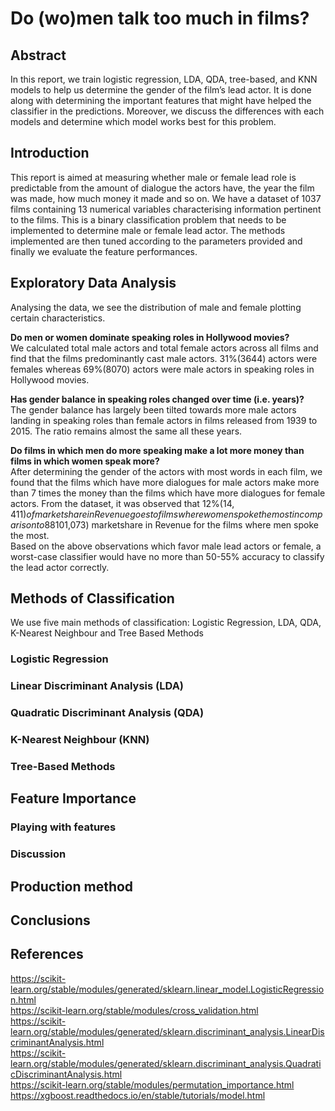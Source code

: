 # Do (wo)men talk too much in films?  
## Abstract  
In this report, we train logistic regression, LDA, QDA, tree-based, and KNN
models to help us determine the gender of the film’s lead actor. It is done along
with determining the important features that might have helped the classifier in the
predictions. Moreover, we discuss the differences with each models and determine
which model works best for this problem.  
## Introduction  
This report is aimed at measuring whether male or female lead role is predictable from the amount
of dialogue the actors have, the year the film was made, how much money it made and so on. We
have a dataset of 1037 films containing 13 numerical variables characterising information pertinent to
the films. This is a binary classification problem that needs to be implemented to determine male or
female lead actor. The methods implemented are then tuned according to the parameters provided
and finally we evaluate the feature performances.  
## Exploratory Data Analysis  
Analysing the data, we see the distribution of male and female plotting certain characteristics.  

**Do men or women dominate speaking roles in Hollywood movies?**  
We calculated total male actors and total female actors across all films and find that the films
predominantly cast male actors. 31%(3644) actors were females whereas 69%(8070) actors were
male actors in speaking roles in Hollywood movies.

**Has gender balance in speaking roles changed over time (i.e. years)?**  
The gender balance has largely been tilted towards more male actors landing in speaking roles than
female actors in films released from 1939 to 2015. The ratio remains almost the same all these years.

**Do films in which men do more speaking make a lot more money than films in which women speak more?**  
After determining the gender of the actors with most words in each film, we found that the films
which have more dialogues for male actors make more than 7 times the money than the films which
have more dialogues for female actors. From the dataset, it was observed that 12%($14,411) of
marketshare in Revenue goes to films where women spoke the most in comparison to 88%($101,073)
marketshare in Revenue for the films where men spoke the most.  
Based on the above observations which favor male lead actors or female, a worst-case classifier would
have no more than 50-55% accuracy to classify the lead actor correctly.  

## Methods of Classification  
We use five main methods of classification: Logistic Regression, LDA, QDA, K-Nearest Neighbour and Tree Based Methods  

### Logistic Regression

### Linear Discriminant Analysis (LDA)  

### Quadratic Discriminant Analysis (QDA)  

### K-Nearest Neighbour (KNN)  

### Tree-Based Methods

## Feature Importance

### Playing with features

### Discussion  

## Production method  

## Conclusions  

## References  
https://scikit-learn.org/stable/modules/generated/sklearn.linear_model.LogisticRegression.html  
https://scikit-learn.org/stable/modules/cross_validation.html  
https://scikit-learn.org/stable/modules/generated/sklearn.discriminant_analysis.LinearDiscriminantAnalysis.html  
https://scikit-learn.org/stable/modules/generated/sklearn.discriminant_analysis.QuadraticDiscriminantAnalysis.html  
https://scikit-learn.org/stable/modules/permutation_importance.html  
https://xgboost.readthedocs.io/en/stable/tutorials/model.html  
